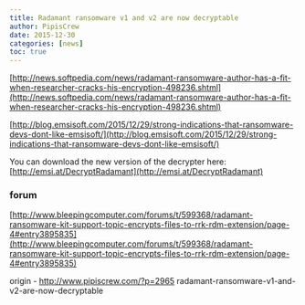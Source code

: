 ```yaml
---
title: Radamant ransomware v1 and v2 are now decryptable
author: PipisCrew
date: 2015-12-30
categories: [news]
toc: true
---
```


[http://news.softpedia.com/news/radamant-ransomware-author-has-a-fit-when-researcher-cracks-his-encryption-498236.shtml](http://news.softpedia.com/news/radamant-ransomware-author-has-a-fit-when-researcher-cracks-his-encryption-498236.shtml)

[http://blog.emsisoft.com/2015/12/29/strong-indications-that-ransomware-devs-dont-like-emsisoft/](http://blog.emsisoft.com/2015/12/29/strong-indications-that-ransomware-devs-dont-like-emsisoft/)

You can download the new version of the decrypter here:
[http://emsi.at/DecryptRadamant](http://emsi.at/DecryptRadamant)

###  forum 

[http://www.bleepingcomputer.com/forums/t/599368/radamant-ransomware-kit-support-topic-encrypts-files-to-rrk-rdm-extension/page-4#entry3895835](http://www.bleepingcomputer.com/forums/t/599368/radamant-ransomware-kit-support-topic-encrypts-files-to-rrk-rdm-extension/page-4#entry3895835)

origin - http://www.pipiscrew.com/?p=2965 radamant-ransomware-v1-and-v2-are-now-decryptable